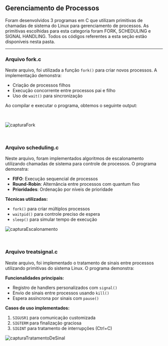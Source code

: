 ## Gerenciamento de Processos

Foram desenvolvidos 3 programas em C que utilizam primitivas de chamadas de sistema do Linux para gerenciamento de processos. As primitivas escolhidas para esta categoria foram FORK, SCHEDULING e SIGNAL HANDLING. Todos os códigos referentes a esta seção estão disponíveis nesta pasta.

---

### Arquivo fork.c
Neste arquivo, foi utilizada a função `fork()` para criar novos processos. A implementação demonstra:
- Criação de processos filhos
- Execução concorrente entre processos pai e filho
- Uso de `wait()` para sincronização

Ao compilar e executar o programa, obtemos o seguinte output:
<p>&nbsp;</p>







![capturaFork](https://github.com/user-attachments/assets/c20a6304-d2ed-4070-bd30-1ea86e795d57)
<p>&nbsp;</p>




### Arquivo scheduling.c
Neste arquivo, foram implementados algoritmos de escalonamento utilizando chamadas de sistema para controle de processos. O programa demonstra:
- **FIFO**: Execução sequencial de processos
- **Round-Robin**: Alternância entre processos com quantum fixo
- **Prioridades**: Ordenação por níveis de prioridade

**Técnicas utilizadas:**
- `fork()` para criar múltiplos processos
- `waitpid()` para controle preciso de espera
- `sleep()` para simular tempo de execução


![capturaEscalonamento](https://github.com/user-attachments/assets/942cd56d-e4e2-401a-9aee-53e48e7ae87b)
<p>&nbsp;</p>


### Arquivo treatsignal.c

Neste arquivo, foi implementado o tratamento de sinais entre processos utilizando primitivas do sistema Linux. O programa demonstra:

**Funcionalidades principais:**
- Registro de handlers personalizados com `signal()`
- Envio de sinais entre processos usando `kill()`
- Espera assíncrona por sinais com `pause()`

**Casos de uso implementados:**
1. `SIGUSR1` para comunicação customizada
2. `SIGTERM` para finalização graciosa
3. `SIGINT` para tratamento de interrupções (Ctrl+C)


![capturaTratamentoDeSinal](https://github.com/user-attachments/assets/5c50d952-e9d0-419f-b5ec-763d7892233c)



